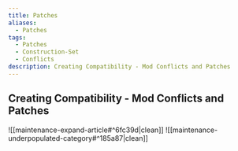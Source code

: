 ```yaml
---
title: Patches
aliases:
  - Patches
tags:
  - Patches
  - Construction-Set
  - Conflicts
description: Creating Compatibility - Mod Conflicts and Patches
---
```

## Creating Compatibility - Mod Conflicts and Patches

![[maintenance-expand-article#^6fc39d|clean]]
![[maintenance-underpopulated-category#^185a87|clean]]